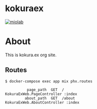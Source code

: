 # kokuraex

[![miolab](https://circleci.com/gh/miolab/kokuraex.svg?style=svg)](https://github.com/miolab/kokuraex)

# About

This is kokura.ex org site.

## Routes

```
$ docker-compose exec app mix phx.routes

          page_path  GET  /                                      KokuraExWeb.PageController :index
         about_path  GET  /about                                 KokuraExWeb.AboutController :index
```
